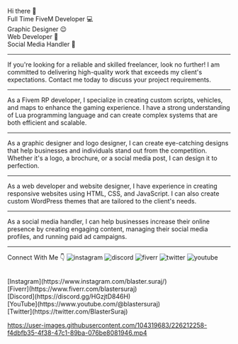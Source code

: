 Hi there 👋<br>
Full Time FiveM Developer 💻<br>
Graphic Designer 😉<br>
Web Developer 📝 <br>
Social Media Handler 📱 <br>

--------------------------------------------------------------------------------------

If you're looking for a reliable and skilled freelancer, look no further! I am committed to delivering high-quality work that exceeds my client's expectations. Contact me today to discuss your project requirements.

--------------------------------------------------------------------------------------

As a Fivem RP developer, I specialize in creating custom scripts, vehicles, and maps to enhance the gaming experience. I have a strong understanding of Lua programming language and can create complex systems that are both efficient and scalable.

--------------------------------------------------------------------------------------

As a graphic designer and logo designer, I can create eye-catching designs that help businesses and individuals stand out from the competition. Whether it's a logo, a brochure, or a social media post, I can design it to perfection.

--------------------------------------------------------------------------------------

As a web developer and website designer, I have experience in creating responsive websites using HTML, CSS, and JavaScript. I can also create custom WordPress themes that are tailored to the client's needs.

--------------------------------------------------------------------------------------

As a social media handler, I can help businesses increase their online presence by creating engaging content, managing their social media profiles, and running paid ad campaigns.

--------------------------------------------------------------------------------------

Connect With Me 👇
![instagram](https://user-images.githubusercontent.com/104319683/226215018-ae2fef0c-172a-44ac-b361-28c8846419af.png)
![discord](https://user-images.githubusercontent.com/104319683/226215092-80171aea-af56-4f34-84f3-30b5d9bf100c.png)
![fiverr](https://user-images.githubusercontent.com/104319683/226215094-72a8222f-04bb-4203-90cd-728151ee646d.png)
![twitter](https://user-images.githubusercontent.com/104319683/226215095-2cd706bc-4934-4d2f-bc45-a266a5fa8fe9.png)
![youtube](https://user-images.githubusercontent.com/104319683/226215134-70243b83-49c0-437d-8c3d-b467853a8ab7.png)

<br>
[Instagram](https://www.instagram.com/blaster.suraj/) <br>
[Fiverr](https://www.fiverr.com/blastersuraj) <br>
[Discord](https://discord.gg/HGzjtD846H) <br>
[YouTube](https://www.youtube.com/@blastersuraj) <br>
[Twitter](https://twitter.com/BlasterSuraj)

https://user-images.githubusercontent.com/104319683/226212258-f4dbfb35-4f38-47c1-89ba-076be8081946.mp4

<!--
**blastersuraj/blastersuraj** is a ✨ _special_ ✨ repository because its `README.md` (this file) appears on your GitHub profile.

Hello, I am a multi-talented freelancer with expertise in various fields including Fivem RP development, graphic design, logo design, web development, website design, and social media handling. I have three years of experience in these fields and can provide high-quality work to my clients.
-->
